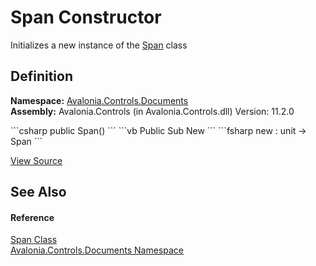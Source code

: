 # Span Constructor


Initializes a new instance of the <a href="T_Avalonia_Controls_Documents_Span">Span</a> class



## Definition
**Namespace:** <a href="N_Avalonia_Controls_Documents">Avalonia.Controls.Documents</a>  
**Assembly:** Avalonia.Controls (in Avalonia.Controls.dll) Version: 11.2.0

<Tabs groupId="api-code-preview">
<TabItem value="csharp" label="C#">
```csharp
public Span()
```
</TabItem>
<TabItem value="vb" label="VB">
```vb
Public Sub New
```
</TabItem>
<TabItem value="fsharp" label="F#">
```fsharp
new : unit -> Span
```
</TabItem>
</Tabs>



<a href="https://github.com/AvaloniaUI/Avalonia/tree/master/src/Avalonia.Controls/Documents/Span.cs#L23" title="View the source code">View Source</a>



## See Also


#### Reference
<a href="T_Avalonia_Controls_Documents_Span">Span Class</a>  
<a href="N_Avalonia_Controls_Documents">Avalonia.Controls.Documents Namespace</a>  

